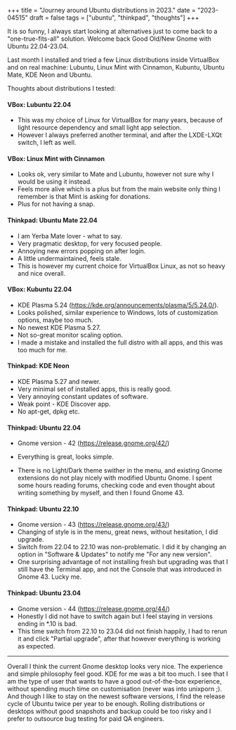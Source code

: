 +++
title = "Journey around Ubuntu distributions in 2023."
date = "2023-04515"
draft = false
tags =  ["ubuntu", "thinkpad", "thoughts"]
+++

It is so funny, I always start looking at alternatives just to come back to a "one-true-fits-all" solution. Welcome back Good Old/New Gnome with Ubuntu 22.04-23.04.

<!--more-->

Last month I installed and tried a few Linux distributions inside VirtualBox and on real machine: Lubuntu, Linux Mint with Cinnamon, Kubuntu, Ubuntu Mate, KDE Neon and Ubuntu.

Thoughts about distributions I tested:

#### VBox: Lubuntu 22.04

* This was my choice of Linux for VirtualBox for many years, because of light resource dependency and small light app selection.
* However I always preferred another terminal, and after the LXDE-LXQt switch, I left as well.

#### VBox: Linux Mint with Cinnamon

* Looks ok, very similar to Mate and Lubuntu, however not sure why I would be using it instead.
* Feels more alive which is a plus but from the main website only thing I remember is that Mint is asking for donations.
* Plus for not having a snap.

#### Thinkpad: Ubuntu Mate 22.04

* I am Yerba Mate lover - what to say.
* Very pragmatic desktop, for very focused people.
* Annoying new errors popping on after login.
* A little undermaintained, feels stale.
* This is however my current choice for VirtualBox Linux, as not so heavy and nice overall.

#### VBox: Kubuntu 22.04

* KDE Plasma 5.24 (https://kde.org/announcements/plasma/5/5.24.0/).
* Looks polished, similar experience to Windows, lots of customization options, maybe too much.
* No newest KDE Plasma 5.27.
* Not so-great monitor scaling option.
* I made a mistake and installed the full distro with all apps, and this was too much for me. 

#### Thinkpad: KDE Neon

* KDE Plasma 5.27 and newer.
* Very minimal set of installed apps, this is really good.
* Very annoying constant updates of software.
* Weak point - KDE Discover app.
* No apt-get, dpkg etc.

#### Thinkpad: Ubuntu 22.04

* Gnome version - 42 (https://release.gnome.org/42/)

* Everything is great, looks simple.
* There is no Light/Dark theme swither in the menu, and existing Gnome extensions do not play nicely with modified Ubuntu Gnome. I spent some hours reading forums, checking code and even thought about writing something by myself, and then I found Gnome 43.

#### Thinkpad: Ubuntu 22.10

* Gnome version - 43 (https://release.gnome.org/43/)
* Changing of style is in the menu, great news, without hesitation, I did upgrade.
* Switch from 22.04 to 22.10 was non-problematic. I did it by changing an option in "Software & Updates" to notify me "For any new version".
* One surprising advantage of not installing fresh but upgrading was that I still have the Terminal app, and not the Console that was introduced in Gnome 43. Lucky me.     

#### Thinkpad: Ubuntu 23.04

* Gnome version - 44 (https://release.gnome.org/44/)
* Honestly I did not have to switch again but I feel staying in versions ending in *.10 is bad. 
* This time switch from 22.10 to 23.04 did not finish happily, I had to rerun it and click "Partial upgrade", after that however everything is working as expected.

---

Overall I think the current Gnome desktop looks very nice. The experience and simple philosophy feel good. KDE for me was a bit too much. I see that I am the type of user that wants to have a good out-of-the-box experience, without spending much time on customisation (never was into unixporn ;). And though I like to stay on the newest software versions, I find the release cycle of Ubuntu twice per year to be enough. Rolling distributions or desktops without good snapshots and backup could be too risky and I prefer to outsource bug testing for paid QA engineers.
